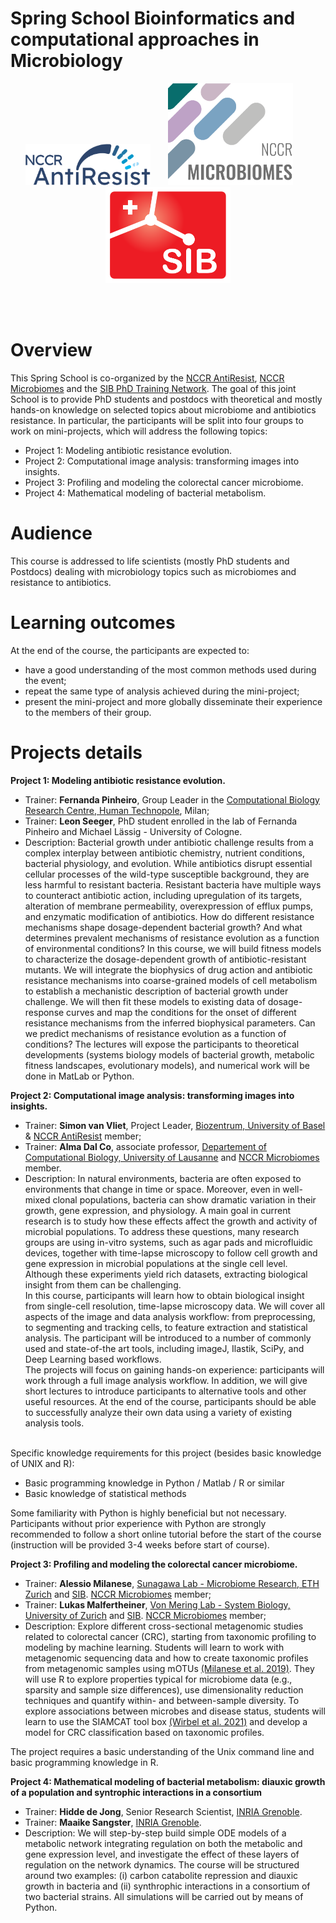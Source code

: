 # Spring School Bioinformatics and computational approaches in Microbiology

<p align="center"><img src="assets/images/nccr_antiresist.svg" width="200"/>&nbsp;&nbsp;&nbsp;&nbsp;&nbsp;&nbsp;&nbsp;<img src="assets/images/nccr_microbiomes.png" width="200"/>&nbsp;&nbsp;&nbsp;&nbsp;&nbsp;&nbsp;&nbsp;<img src="assets/images/SIB_logo.svg" width="200"/></p><br><br>

# Overview
This Spring School is co-organized by the [NCCR AntiResist](https://www.nccr-antiresist.ch/en/), [NCCR Microbiomes](https://nccr-microbiomes.ch/) and the [SIB PhD Training Network](https://www.sib.swiss/training/who-can-benefit#for-phd-students).
The goal of this joint School is to provide PhD students and postdocs with theoretical and mostly hands-on knowledge on selected topics about microbiome and antibiotics resistance. In particular, the participants will be split into four groups to work on mini-projects, which will address the following topics:

* Project 1: Modeling antibiotic resistance evolution.
* Project 2: Computational image analysis: transforming images into insights.
* Project 3: Profiling and modeling the colorectal cancer microbiome.
* Project 4: Mathematical modeling of bacterial metabolism.


# Audience
This course is addressed to life scientists (mostly PhD students and Postdocs) dealing with microbiology topics such as microbiomes and resistance to antibiotics.

# Learning outcomes
At the end of the course, the participants are expected to:

* have a good understanding of the most common methods used during the event;
* repeat the same type of analysis achieved during the mini-project;
* present the mini-project and more globally disseminate their experience to the members of their group.

# Projects details

**Project 1: Modeling antibiotic resistance evolution.** 

* Trainer: **Fernanda Pinheiro**, Group Leader in the [Computational Biology Research Centre, Human Technopole](https://humantechnopole.it/en/research-groups/pinheiro-group/), Milan;
* Trainer: **Leon Seeger**, PhD student enrolled in the lab of Fernanda Pinheiro and Michael Lässig - University of Cologne.
* Description: Bacterial growth under antibiotic challenge results from a complex interplay between antibiotic chemistry, nutrient conditions, bacterial physiology, and evolution. While antibiotics disrupt essential cellular processes of the wild-type susceptible background, they are less harmful to resistant bacteria. Resistant bacteria have multiple ways to counteract antibiotic action, including upregulation of its targets, alteration of membrane permeability, overexpression of efflux pumps, and enzymatic modification of antibiotics. How do different resistance mechanisms shape dosage-dependent bacterial growth? And what determines prevalent mechanisms of resistance evolution as a function of environmental conditions?
In this course, we will build fitness models to characterize the dosage-dependent growth of antibiotic-resistant mutants. We will integrate the biophysics of drug action and antibiotic resistance mechanisms into coarse-grained models of cell metabolism to establish a mechanistic description of bacterial growth under challenge. We will then fit these models to existing data of dosage-response curves and map the conditions for the onset of different resistance mechanisms from the inferred biophysical parameters. Can we predict mechanisms of resistance evolution as a function of conditions?
The lectures will expose the participants to theoretical developments (systems biology models of bacterial growth, metabolic fitness landscapes, evolutionary models), and numerical work will be done in MatLab or Python.


**Project 2: Computational image analysis: transforming images into insights.**

* Trainer: **Simon van Vliet**, Project Leader, [Biozentrum, University of Basel](https://www.biozentrum.unibas.ch/research/research-groups/project-leaders-a-z/overview/unit/research-group-simon-van-vliet) & [NCCR AntiResist](https://www.nccr-antiresist.ch/en/) member;
* Trainer: **Alma Dal Co**, associate professor, [Departement of Computational Biology, University of Lausanne](https://www.unil.ch/dbc/home/menuinst/research-groups/alma-dal-co.html) and [NCCR Microbiomes](https://nccr-microbiomes.ch/) member.
* Description: In natural environments, bacteria are often exposed to environments that change in time or space. Moreover, even in well-mixed clonal populations, bacteria can show dramatic variation in their growth, gene expression, and physiology. A main goal in current research is to study how these effects affect the growth and activity of microbial populations. To address these questions, many research groups are using in-vitro systems, such as agar pads and microfluidic devices, together with time-lapse microscopy to follow cell growth and gene expression in microbial populations at the single cell level. Although these experiments yield rich datasets, extracting biological insight from them can be challenging. 
<br>In this course, participants will learn how to obtain biological insight from single-cell resolution, time-lapse microscopy data. We will cover all aspects of the image and data analysis workflow: from preprocessing, to segmenting and tracking cells, to feature extraction and statistical analysis. The participant will be introduced to a number of commonly used and state-of-the art tools, including imageJ, Ilastik, SciPy, and Deep Learning based workflows. 
<br>The projects will focus on gaining hands-on experience: participants will work through a full image analysis workflow. In addition, we will give short lectures to introduce participants to alternative tools and other useful resources. At the end of the course, participants should be able to successfully analyze their own data using a variety of existing analysis tools. 

<br>Specific knowledge requirements for this project (besides basic knowledge of UNIX and R):  
- Basic programming knowledge in Python / Matlab / R or similar 
- Basic knowledge of statistical methods 

Some familiarity with Python is highly beneficial but not necessary. Participants without prior experience with Python are strongly recommended to follow a short online tutorial before the start of the course (instruction will be provided 3-4 weeks before start of course).


**Project 3: Profiling and modeling the colorectal cancer microbiome.**

* Trainer: **Alessio Milanese**, [Sunagawa Lab - Microbiome Research, ETH Zurich](https://micro.biol.ethz.ch/research/sunagawa.html.) and [SIB](https://www.sib.swiss/scientific-community/research/groups-and-group-leaders/10277-shinichi-sunagawa-s-group). [NCCR Microbiomes](https://nccr-microbiomes.ch/) member;
* Trainer: **Lukas Malfertheiner**, [Von Mering Lab - System Biology, University of Zurich](https://www.mls.uzh.ch/en/research/von-mering) and [SIB](https://www.sib.swiss/christian-von-mering-group). [NCCR Microbiomes](https://nccr-microbiomes.ch/) member;
* Description: Explore different cross-sectional metagenomic studies related to colorectal cancer (CRC), starting from taxonomic profiling to modeling by machine learning. Students will learn to work with metagenomic sequencing data and how to create taxonomic profiles from metagenomic samples using mOTUs [(Milanese et al. 2019)](https://www.nature.com/articles/s41467-019-08844-4). They will use R to explore properties typical for microbiome data (e.g., sparsity and sample size differences), use dimensionality reduction techniques and quantify within- and between-sample diversity. To explore associations between microbes and disease status, students will learn to use the SIAMCAT tool box [(Wirbel et al. 2021)](https://genomebiology.biomedcentral.com/articles/10.1186/s13059-021-02306-1) and develop a model for CRC classification based on taxonomic profiles.

The project requires a basic understanding of the Unix command line and basic programming knowledge in R.

**Project 4: Mathematical modeling of bacterial metabolism: diauxic growth of a population and syntrophic interactions in a consortium**

* Trainer: **Hidde de Jong**, Senior Research Scientist, [INRIA Grenoble](https://team.inria.fr/microcosme/hidde-de-jong/).
* Trainer: **Maaike Sangster**, [INRIA Grenoble](https://team.inria.fr/microcosme/hidde-de-jong/).
* Description: We will step-by-step build simple ODE models of a metabolic network integrating regulation on both the metabolic and gene expression level, and investigate the effect of these layers of regulation on the network dynamics. The course will be structured around two examples: (i) carbon catabolite repression and diauxic growth in bacteria and (ii) synthrophic interactions in a consortium of two bacterial strains. All simulations will be carried out by means of Python.
